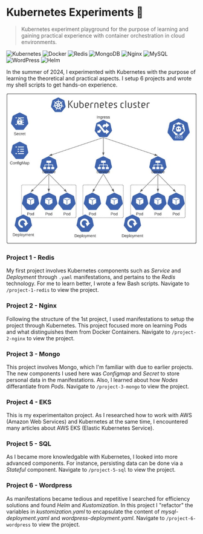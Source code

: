 # Kubernetes Experiments 🚢

> Kubernetes experiment playground for the purpose of learning and gaining practical experience with container orchestration in cloud environments.

![Kubernetes](https://img.shields.io/badge/kubernetes-%23326ce5.svg?style=for-the-badge&logo=kubernetes&logoColor=white)
![Docker](https://img.shields.io/badge/docker-%230db7ed.svg?style=for-the-badge&logo=docker&logoColor=white)
![Redis](https://img.shields.io/badge/redis-%23DD0031.svg?style=for-the-badge&logo=redis&logoColor=white)
![MongoDB](https://img.shields.io/badge/MongoDB-%234ea94b.svg?style=for-the-badge&logo=mongodb&logoColor=white)
![Nginx](https://img.shields.io/badge/nginx-%23009639.svg?style=for-the-badge&logo=nginx&logoColor=white)
![MySQL](https://img.shields.io/badge/mysql-%2300f.svg?style=for-the-badge&logo=mysql&logoColor=white)
![WordPress](https://img.shields.io/badge/WordPress-%23117AC9.svg?style=for-the-badge&logo=WordPress&logoColor=white)
![Helm](https://img.shields.io/badge/helm-%230F1689.svg?style=for-the-badge&logo=helm&logoColor=white)

In the summer of 2024, I experimented with Kubernetes with the purpose of learning the theoretical and practical aspects. I setup 6 projects and wrote my shell scripts to get hands-on experience.

![kubernetes-cluster](kubernetes-cluster.jpg)

### Project 1 - Redis

My first project involves Kubernetes components such as *Service* and *Deployment* through `.yaml` manifestations, and pertains to the *Redis* technology. For me to learn better, I wrote a few Bash scripts. Navigate to `/project-1-redis` to view the project.

### Project 2 - Nginx

Following the structure of the 1st project, I used manifestations to setup the project through Kubernetes. This project focused more on learning Pods and what distinguishes them from Docker Containers. Navigate to `/project-2-nginx` to view the project.

### Project 3 - Mongo

This project involves Mongo, which I'm familiar with due to earlier projects. The new components I used here was *Configmap* and *Secret* to store personal data in the manifestations. Also, I learned about how *Nodes* differantiate from *Pods*. Navigate to `/project-3-mongo` to view the project.

### Project 4 - EKS

This is my experimentaiton project. As I researched how to work with AWS (Amazon Web Services) and Kubernetes at the same time, I encountered many articles about AWS EKS (Elastic Kubernetes Service).

### Project 5 - SQL

As I became more knowledgable with Kubernetes, I looked into more advanced components. For instance, persisting data can be done via a *Stateful* component. Navigate to `/project-5-sql` to view the project.

### Project 6 - Wordpress

As manifestations became tedious and repetitive I searched for efficiency solutions and found *Helm* and *Kustomization*. In this project I "refactor" the variables in *kustomization.yaml* to encapsulate the content of *mysql-deployment.yaml* and *wordpress-deployment.yaml*. Navigate to `/project-6-wordpress` to view the project.